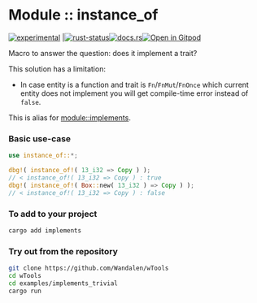 <!-- {{# generate.module_header{} #}} -->

# Module :: instance_of
<!--{ generate.module_header.start() }-->
 [![experimental](https://raster.shields.io/static/v1?label=&message=experimental&color=orange)](https://github.com/emersion/stability-badges#experimental) |[![rust-status](https://github.com/Wandalen/wTools/actions/workflows/ModuleInstanceOfPush.yml/badge.svg)](https://github.com/Wandalen/wTools/actions/workflows/ModuleInstanceOfPush.yml)[![docs.rs](https://img.shields.io/docsrs/instance_of?color=e3e8f0&logo=docs.rs)](https://docs.rs/instance_of)[![Open in Gitpod](https://raster.shields.io/static/v1?label=try&message=online&color=eee&logo=gitpod&logoColor=eee)](https://gitpod.io/#RUN_PATH=.,SAMPLE_FILE=sample%2Frust%2Finstance_of_trivial%2Fsrc%2Fmain.rs,RUN_POSTFIX=--example%20instance_of_trivial/https://github.com/Wandalen/wTools)
<!--{ generate.module_header.end }-->

Macro to answer the question: does it implement a trait?

This solution has a limitation:

- In case entity is a function and trait is `Fn`/`FnMut`/`FnOnce` which current entity does not implement you will get compile-time error instead of `false`.

This is alias for [module::implements](https://github.com/Wandalen/wTools/tree/master/module/core/implements).

### Basic use-case

<!-- {{# generate.module{} #}} -->

```rust
use instance_of::*;

dbg!( instance_of!( 13_i32 => Copy ) );
// < instance_of!( 13_i32 => Copy ) : true
dbg!( instance_of!( Box::new( 13_i32 ) => Copy ) );
// < instance_of!( 13_i32 => Copy ) : false
```

### To add to your project

```sh
cargo add implements
```

### Try out from the repository

```sh
git clone https://github.com/Wandalen/wTools
cd wTools
cd examples/implements_trivial
cargo run
```
